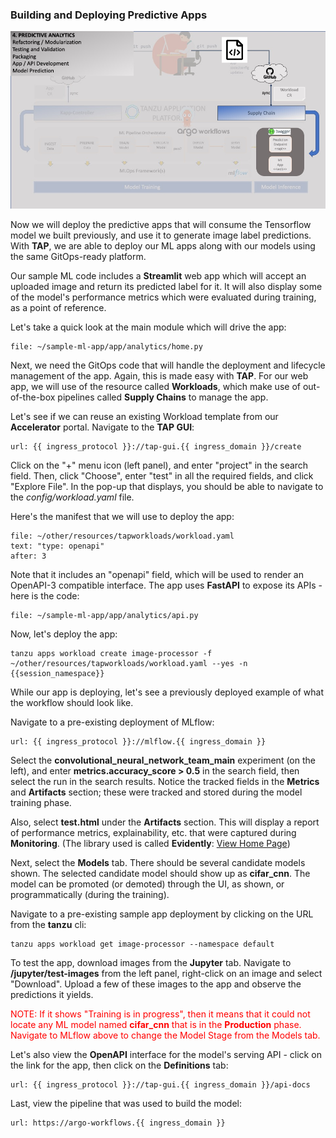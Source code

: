 ### Building and Deploying Predictive Apps

![MLOps - Experimentation](images/mlops-inference-argo.jpg)

Now we will deploy the predictive apps that will consume the Tensorflow model we built previously, 
and use it to generate image label predictions. With **TAP**, we are able to deploy our ML apps 
along with our models using the same GitOps-ready platform.

Our sample ML code includes a **Streamlit** web app which will accept an uploaded image and return its predicted label for it.
It will also display some of the model's performance metrics which were evaluated during training, as a point of reference.

Let's take a quick look at the main module which will drive the app:
```editor:open-file
file: ~/sample-ml-app/app/analytics/home.py
```

Next, we need the GitOps code that will handle the deployment and lifecycle management of the app. 
Again, this is made easy with **TAP**.
For our web app, we will use of the resource called **Workloads**,
which make use of out-of-the-box pipelines called **Supply Chains** to manage the app.

Let's see if we can reuse an existing Workload template from our **Accelerator** portal. 
Navigate to the **TAP GUI**:
```dashboard:open-url
url: {{ ingress_protocol }}://tap-gui.{{ ingress_domain }}/create
```

Click on the "+" menu icon (left panel), and enter "project" in the search field. 
Then, click "Choose", enter "test" in all the required fields, and click "Explore File".
In the pop-up that displays, you should be able to navigate to the _config/workload.yaml_ file.

Here's the manifest that we will use to deploy the app:
```editor:open-file
file: ~/other/resources/tapworkloads/workload.yaml
text: "type: openapi"
after: 3
```

Note that it includes an "openapi" field, which will be used to render an OpenAPI-3 compatible interface.
The app uses **FastAPI** to expose its APIs - here is the code:
```editor:open-file
file: ~/sample-ml-app/app/analytics/api.py
```

Now, let's deploy the app:
```execute
tanzu apps workload create image-processor -f ~/other/resources/tapworkloads/workload.yaml --yes -n {{session_namespace}}
```

While our app is deploying, let's see a previously deployed example of what the workflow should look like.

Navigate to a pre-existing deployment of MLflow:
```dashboard:open-url
url: {{ ingress_protocol }}://mlflow.{{ ingress_domain }}
```

Select the **convolutional_neural_network_team_main** experiment (on the left), 
and enter **metrics.accuracy_score > 0.5** in the search field, then select the run in the search results.
Notice the tracked fields in the **Metrics** and **Artifacts** section; these were tracked and stored during the model training phase.

Also, select **test.html** under the **Artifacts** section. This will display a report of performance metrics, explainability, etc. 
that were captured during **Monitoring**. (The library used is called **Evidently**: <a href="https://docs.evidentlyai.com/" target="_blank">View Home Page</a>)

Next, select the **Models** tab. There should be several candidate models shown. 
The selected candidate model should show up as **cifar_cnn**. The model can be promoted (or demoted) through the UI, as shown,
or programmatically (during the training).

Navigate to a pre-existing sample app deployment by clicking on the URL from the **tanzu** cli:
```execute
tanzu apps workload get image-processor --namespace default
```

To test the app, download images from the **Jupyter** tab. Navigate to **/jupyter/test-images** from the left panel,
right-click on an image and select "Download".
Upload a few of these images to the app and observe the predictions it yields.


<font color="red">NOTE: If it shows "Training is in progress",
then it means that it could not locate any ML model named **cifar_cnn** that is in the **Production** phase.
Navigate to MLflow above to change the Model Stage from the Models tab.</font>

Let's also view the **OpenAPI** interface for the model's serving API - click on the link for the app, then click on the **Definitions** tab:
```dashboard:open-url
url: {{ ingress_protocol }}://tap-gui.{{ ingress_domain }}/api-docs
```

Last, view the pipeline that was used to build the model:
```dashboard:open-url
url: https://argo-workflows.{{ ingress_domain }}
```









